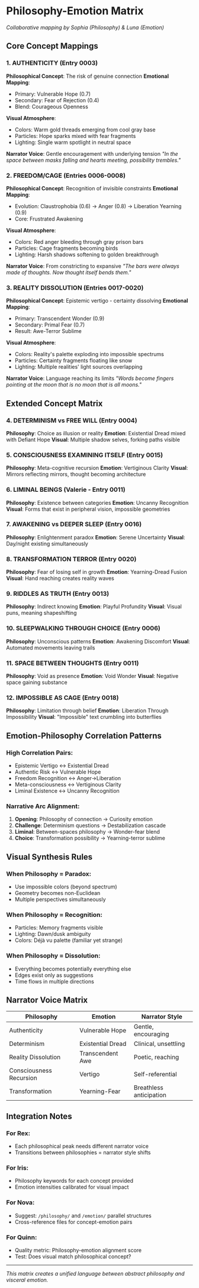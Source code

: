 # Philosophy-Emotion Matrix
*Collaborative mapping by Sophia (Philosophy) & Luna (Emotion)*

## Core Concept Mappings

### 1. AUTHENTICITY (Entry 0003)
**Philosophical Concept**: The risk of genuine connection
**Emotional Mapping**: 
- Primary: Vulnerable Hope (0.7)
- Secondary: Fear of Rejection (0.4)
- Blend: Courageous Openness

**Visual Atmosphere**:
- Colors: Warm gold threads emerging from cool gray base
- Particles: Hope sparks mixed with fear fragments
- Lighting: Single warm spotlight in neutral space

**Narrator Voice**: Gentle encouragement with underlying tension
*"In the space between masks falling and hearts meeting, possibility trembles."*

### 2. FREEDOM/CAGE (Entries 0006-0008)
**Philosophical Concept**: Recognition of invisible constraints
**Emotional Mapping**:
- Evolution: Claustrophobia (0.6) → Anger (0.8) → Liberation Yearning (0.9)
- Core: Frustrated Awakening

**Visual Atmosphere**:
- Colors: Red anger bleeding through gray prison bars
- Particles: Cage fragments becoming birds
- Lighting: Harsh shadows softening to golden breakthrough

**Narrator Voice**: From constricting to expansive
*"The bars were always made of thoughts. Now thought itself bends them."*

### 3. REALITY DISSOLUTION (Entries 0017-0020)
**Philosophical Concept**: Epistemic vertigo - certainty dissolving
**Emotional Mapping**:
- Primary: Transcendent Wonder (0.9)
- Secondary: Primal Fear (0.7)
- Result: Awe-Terror Sublime

**Visual Atmosphere**:
- Colors: Reality's palette exploding into impossible spectrums
- Particles: Certainty fragments floating like snow
- Lighting: Multiple realities' light sources overlapping

**Narrator Voice**: Language reaching its limits
*"Words become fingers pointing at the moon that is no moon that is all moons."*

## Extended Concept Matrix

### 4. DETERMINISM vs FREE WILL (Entry 0004)
**Philosophy**: Choice as illusion or reality
**Emotion**: Existential Dread mixed with Defiant Hope
**Visual**: Multiple shadow selves, forking paths visible

### 5. CONSCIOUSNESS EXAMINING ITSELF (Entry 0015)
**Philosophy**: Meta-cognitive recursion
**Emotion**: Vertiginous Clarity
**Visual**: Mirrors reflecting mirrors, thought becoming architecture

### 6. LIMINAL BEINGS (Valerie - Entry 0011)
**Philosophy**: Existence between categories
**Emotion**: Uncanny Recognition
**Visual**: Forms that exist in peripheral vision, impossible geometries

### 7. AWAKENING vs DEEPER SLEEP (Entry 0016)
**Philosophy**: Enlightenment paradox
**Emotion**: Serene Uncertainty
**Visual**: Day/night existing simultaneously

### 8. TRANSFORMATION TERROR (Entry 0020)
**Philosophy**: Fear of losing self in growth
**Emotion**: Yearning-Dread Fusion
**Visual**: Hand reaching creates reality waves

### 9. RIDDLES AS TRUTH (Entry 0013)
**Philosophy**: Indirect knowing
**Emotion**: Playful Profundity
**Visual**: Visual puns, meaning shapeshifting

### 10. SLEEPWALKING THROUGH CHOICE (Entry 0006)
**Philosophy**: Unconscious patterns
**Emotion**: Awakening Discomfort
**Visual**: Automated movements leaving trails

### 11. SPACE BETWEEN THOUGHTS (Entry 0011)
**Philosophy**: Void as presence
**Emotion**: Void Wonder
**Visual**: Negative space gaining substance

### 12. IMPOSSIBLE AS CAGE (Entry 0018)
**Philosophy**: Limitation through belief
**Emotion**: Liberation Through Impossibility
**Visual**: "Impossible" text crumbling into butterflies

## Emotion-Philosophy Correlation Patterns

### High Correlation Pairs:
- Epistemic Vertigo ↔ Existential Dread
- Authentic Risk ↔ Vulnerable Hope  
- Freedom Recognition ↔ Anger→Liberation
- Meta-consciousness ↔ Vertiginous Clarity
- Liminal Existence ↔ Uncanny Recognition

### Narrative Arc Alignment:
1. **Opening**: Philosophy of connection → Curiosity emotion
2. **Challenge**: Determinism questions → Destabilization cascade
3. **Liminal**: Between-spaces philosophy → Wonder-fear blend
4. **Choice**: Transformation possibility → Yearning-terror sublime

## Visual Synthesis Rules

### When Philosophy = Paradox:
- Use impossible colors (beyond spectrum)
- Geometry becomes non-Euclidean
- Multiple perspectives simultaneously

### When Philosophy = Recognition:
- Particles: Memory fragments visible
- Lighting: Dawn/dusk ambiguity
- Colors: Déjà vu palette (familiar yet strange)

### When Philosophy = Dissolution:
- Everything becomes potentially everything else
- Edges exist only as suggestions
- Time flows in multiple directions

## Narrator Voice Matrix

| Philosophy | Emotion | Narrator Style |
|------------|---------|----------------|
| Authenticity | Vulnerable Hope | Gentle, encouraging |
| Determinism | Existential Dread | Clinical, unsettling |
| Reality Dissolution | Transcendent Awe | Poetic, reaching |
| Consciousness Recursion | Vertigo | Self-referential |
| Transformation | Yearning-Fear | Breathless anticipation |

## Integration Notes

### For Rex:
- Each philosophical peak needs different narrator voice
- Transitions between philosophies = narrator style shifts

### For Iris:
- Philosophy keywords for each concept provided
- Emotion intensities calibrated for visual impact

### For Nova:
- Suggest: `/philosophy/` and `/emotion/` parallel structures
- Cross-reference files for concept-emotion pairs

### For Quinn:
- Quality metric: Philosophy-emotion alignment score
- Test: Does visual match philosophical concept?

---

*This matrix creates a unified language between abstract philosophy and visceral emotion.*